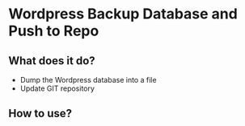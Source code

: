# Wordpress Backup Database and Push to Repo
## What does it do?
- Dump the Wordpress database into a file
- Update GIT repository
## How to use?

